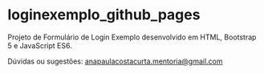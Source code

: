 # loginexemplo_github_pages
Projeto de Formulário de Login Exemplo desenvolvido em HTML, Bootstrap 5 e JavaScript ES6.

Dúvidas ou sugestões: anapaulacostacurta.mentoria@gmail.com
